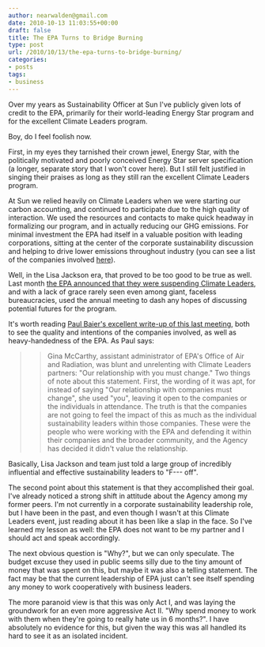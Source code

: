 ```yaml
---
author: nearwalden@gmail.com
date: 2010-10-13 11:03:55+00:00
draft: false
title: The EPA Turns to Bridge Burning
type: post
url: /2010/10/13/the-epa-turns-to-bridge-burning/
categories:
- posts
tags:
- business
---
```


Over my years as Sustainability Officer at Sun I've publicly given lots of credit to the EPA, primarily for their world-leading Energy Star program and for the excellent Climate Leaders program.





Boy, do I feel foolish now.





First, in my eyes they tarnished their crown jewel, Energy Star, with the politically motivated and poorly conceived Energy Star server specification (a longer, separate story that I won't cover here). But I still felt justified in singing their praises as long as they still ran the excellent Climate Leaders program.





At Sun we relied heavily on Climate Leaders when we were starting our carbon accounting, and continued to participate due to the high quality of interaction. We used the resources and contacts to make quick headway in formalizing our program, and in actually reducing our GHG emissions. For minimal investment the EPA had itself in a valuable position with leading corporations, sitting at the center of the corporate sustainability discussion and helping to drive lower emissions throughout industry (you can see a list of the companies involved [here](http://www.epa.gov/climateleaders/partners/index.html)).





Well, in the Lisa Jackson era, that proved to be too good to be true as well. Last month [the EPA announced that they were suspending Climate Leaders](http://www.climatebiz.com/news/2010/09/16/epa-stuns-industry-plans-kill-climate-leaders-program), and with a lack of grace rarely seen even among giant, faceless bureaucracies, used the annual meeting to dash any hopes of discussing potential futures for the program.





It's worth reading [Paul Baier's excellent write-up of this last meeting](http://www.greenbiz.com/blog/2010/10/07/notes-stunning-final-climate-leaders-meeting), both to see the quality and intentions of the companies involved, as well as heavy-handedness of the EPA. As Paul says:





<blockquote>
  
> 
> Gina McCarthy, assistant administrator of EPA's Office of Air and Radiation, was blunt and unrelenting with Climate Leaders partners: "Our relationship with you must change." 
  Two things of note about this statement. First, the wording of it was apt, for instead of saying "Our relationship with companies must change", she used "you", leaving it open to the companies or the individuals in attendance. The truth is that the companies are not going to feel the impact of this as much as the individual sustainability leaders within those companies. These were the people who were working with the EPA and defending it within their companies and the broader community, and the Agency has decided it didn't value the relationship.
> 
> 
</blockquote>





Basically, Lisa Jackson and team just told a large group of incredibly influential and effective sustainability leaders to "F--- off".





The second point about this statement is that they accomplished their goal. I've already noticed a strong shift in attitude about the Agency among my former peers. I'm not currently in a corporate sustainability leadership role, but I have been in the past, and even though I wasn't at this Climate Leaders event, just reading about it has been like a slap in the face. So I've learned my lesson as well: the EPA does not want to be my partner and I should act and speak accordingly.





The next obvious question is "Why?", but we can only speculate. The budget excuse they used in public seems silly due to the tiny amount of money that was spent on this, but maybe it was also a telling statement. The fact may be that the current leadership of EPA just can't see itself spending any money to work cooperatively with business leaders.





The more paranoid view is that this was only Act I, and was laying the groundwork for an even more aggressive Act II. "Why spend money to work with them when they're going to really hate us in 6 months?". I have absolutely no evidence for this, but given the way this was all handled its hard to see it as an isolated incident.



